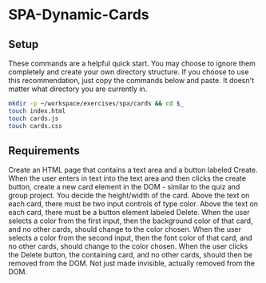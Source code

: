 # SPA-Dynamic-Cards

## Setup

These commands are a helpful quick start. You may choose to ignore them completely and create your own directory structure. If you choose to use this recommendation, just copy the commands below and paste. It doesn't matter what directory you are currently in.

```bash
mkdir -p ~/workspace/exercises/spa/cards && cd $_
touch index.html
touch cards.js
touch cards.css
```

## Requirements

Create an HTML page that contains a text area and a button labeled Create.
When the user enters in text into the text area and then clicks the create button, create a new card element in the DOM - similar to the quiz and group project. You decide the height/width of the card.
Above the text on each card, there must be two input controls of type color.
Above the text on each card, there must be a button element labeled Delete.
When the user selects a color from the first input, then the background color of that card, and no other cards, should change to the color chosen.
When the user selects a color from the second input, then the font color of that card, and no other cards, should change to the color chosen.
When the user clicks the Delete button, the containing card, and no other cards, should then be removed from the DOM. Not just made invisible, actually removed from the DOM.
